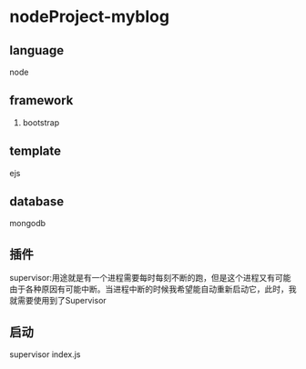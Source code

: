 # nodeProject-myblog

## language

node

## framework

1. bootstrap

## template

ejs

## database

mongodb

## 插件
supervisor:用途就是有一个进程需要每时每刻不断的跑，但是这个进程又有可能由于各种原因有可能中断。当进程中断的时候我希望能自动重新启动它，此时，我就需要使用到了Supervisor
## 启动
supervisor index.js
